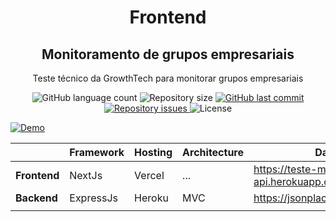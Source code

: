 <h1 align="center">Frontend</h1>
 <h2 align="center">
    Monitoramento de grupos empresariais
 </h2>
 <p align="center">
    Teste técnico da GrowthTech para monitorar grupos empresariais  
  </p>

<p align="center">
  <img alt="GitHub language count" src="https://img.shields.io/github/languages/count/augusto-carlos/teste-monitoramento-frontend">

  <img alt="Repository size" src="https://img.shields.io/github/repo-size/augusto-carlos/teste-monitoramento-frontend">
  
  <a href="https://github.com/augusto-carlos/teste-monitoramento/commits/master">
    <img alt="GitHub last commit" src="https://img.shields.io/github/last-commit/augusto-carlos/teste-monitoramento-frontend">
  </a>

  <a href="https://github.com/augusto-carlos/teste-monitoramento/issues">
    <img alt="Repository issues" src="https://img.shields.io/github/issues/augusto-carlos/teste-monitoramento-frontend">
  </a>

  <img alt="License" src="https://img.shields.io/badge/license-MIT-brightgreen">
</p>

[![Demo](https://user-images.githubusercontent.com/62240490/157602587-6b6c5366-bfbd-4613-8542-933e1d95e9da.png)](https://user-images.githubusercontent.com/62240490/157602112-ddc9287d-b4c3-4a14-a632-789657d83175.mp4 "Demo")


<div align="center">
  
|              | Framework | Hosting | Architecture | DataSource                                     |
|--------------|-----------|---------|--------------|------------------------------------------------|
| **Frontend** | NextJs    | Vercel  | ...          | https://teste-monitoramento-api.herokuapp.com/ |
| **Backend**  | ExpressJs | Heroku  | MVC          | https://jsonplaceholder.typicode.com/          |
|              |           |         |              |                                                |
  
</div>
